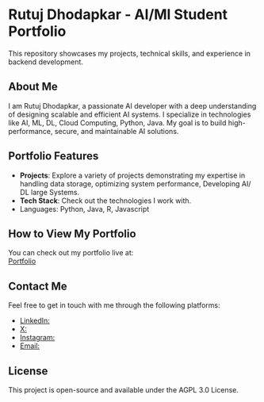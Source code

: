 # Rutuj Dhodapkar - AI/Ml Student Portfolio

This repository showcases my projects, technical skills, and experience in backend development.

## About Me

I am Rutuj Dhodapkar, a passionate AI developer with a deep understanding of designing scalable and efficient AI systems. I specialize in technologies like AI, ML, DL, Cloud Computing, Python, Java. My goal is to build high-performance, secure, and maintainable AI solutions.

## Portfolio Features

- **Projects**: Explore a variety of projects demonstrating my expertise in handling data storage, optimizing system performance, Developing AI/ DL large Systems.
- **Tech Stack**: Check out the technologies I work with.
- Languages:  Python, Java, R, Javascript

## How to View My Portfolio

You can check out my portfolio live at:  
[Portfolio](https://rutujdhodapkar.vercel.app)



## Contact Me

Feel free to get in touch with me through the following platforms:

- [LinkedIn:](https://www.linkedin.com/in/rutujdhodapkar)
- [X:](https://x.com/rutujdhodapkar)
- [Instagram:](https://instagram.com/rutujdhodapkar)
- [Email:](mailto:rutujdhodapkar@gmail.com)

## License

This project is open-source and available under the AGPL 3.0 License.
